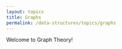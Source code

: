 ```yaml
---
layout: topics
title: Graphs
permalink: /data-structures/topics/graphs
---
```


Welcome to Graph Theory! <br>
